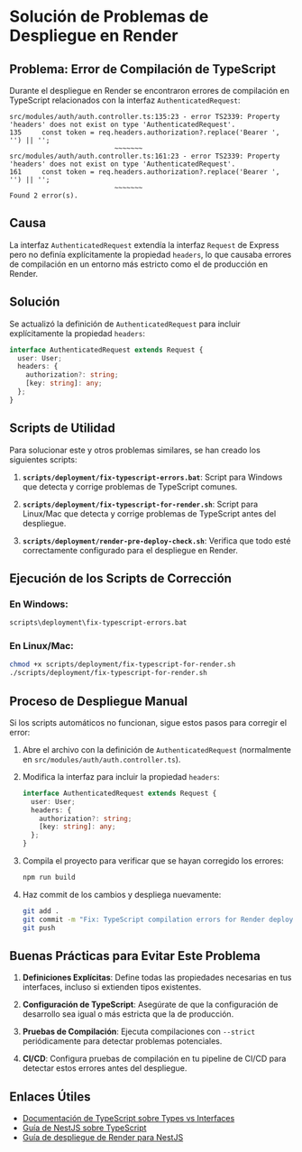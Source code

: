 # Solución de Problemas de Despliegue en Render

## Problema: Error de Compilación de TypeScript

Durante el despliegue en Render se encontraron errores de compilación en TypeScript relacionados con la interfaz `AuthenticatedRequest`:

```
src/modules/auth/auth.controller.ts:135:23 - error TS2339: Property 'headers' does not exist on type 'AuthenticatedRequest'.
135     const token = req.headers.authorization?.replace('Bearer ', '') || '';
                          ~~~~~~~
src/modules/auth/auth.controller.ts:161:23 - error TS2339: Property 'headers' does not exist on type 'AuthenticatedRequest'.
161     const token = req.headers.authorization?.replace('Bearer ', '') || '';
                          ~~~~~~~
Found 2 error(s).
```

## Causa

La interfaz `AuthenticatedRequest` extendía la interfaz `Request` de Express pero no definía explícitamente la propiedad `headers`, lo que causaba errores de compilación en un entorno más estricto como el de producción en Render.

## Solución

Se actualizó la definición de `AuthenticatedRequest` para incluir explícitamente la propiedad `headers`:

```typescript
interface AuthenticatedRequest extends Request {
  user: User;
  headers: {
    authorization?: string;
    [key: string]: any;
  };
}
```

## Scripts de Utilidad

Para solucionar este y otros problemas similares, se han creado los siguientes scripts:

1. **`scripts/deployment/fix-typescript-errors.bat`**: Script para Windows que detecta y corrige problemas de TypeScript comunes.

2. **`scripts/deployment/fix-typescript-for-render.sh`**: Script para Linux/Mac que detecta y corrige problemas de TypeScript antes del despliegue.

3. **`scripts/deployment/render-pre-deploy-check.sh`**: Verifica que todo esté correctamente configurado para el despliegue en Render.

## Ejecución de los Scripts de Corrección

### En Windows:

```bash
scripts\deployment\fix-typescript-errors.bat
```

### En Linux/Mac:

```bash
chmod +x scripts/deployment/fix-typescript-for-render.sh
./scripts/deployment/fix-typescript-for-render.sh
```

## Proceso de Despliegue Manual

Si los scripts automáticos no funcionan, sigue estos pasos para corregir el error:

1. Abre el archivo con la definición de `AuthenticatedRequest` (normalmente en `src/modules/auth/auth.controller.ts`).

2. Modifica la interfaz para incluir la propiedad `headers`:

   ```typescript
   interface AuthenticatedRequest extends Request {
     user: User;
     headers: {
       authorization?: string;
       [key: string]: any;
     };
   }
   ```

3. Compila el proyecto para verificar que se hayan corregido los errores:

   ```bash
   npm run build
   ```

4. Haz commit de los cambios y despliega nuevamente:

   ```bash
   git add .
   git commit -m "Fix: TypeScript compilation errors for Render deployment"
   git push
   ```

## Buenas Prácticas para Evitar Este Problema

1. **Definiciones Explícitas**: Define todas las propiedades necesarias en tus interfaces, incluso si extienden tipos existentes.

2. **Configuración de TypeScript**: Asegúrate de que la configuración de desarrollo sea igual o más estricta que la de producción.

3. **Pruebas de Compilación**: Ejecuta compilaciones con `--strict` periódicamente para detectar problemas potenciales.

4. **CI/CD**: Configura pruebas de compilación en tu pipeline de CI/CD para detectar estos errores antes del despliegue.

## Enlaces Útiles

- [Documentación de TypeScript sobre Types vs Interfaces](https://www.typescriptlang.org/docs/handbook/2/everyday-types.html#differences-between-type-aliases-and-interfaces)
- [Guía de NestJS sobre TypeScript](https://docs.nestjs.com/guide/typescript)
- [Guía de despliegue de Render para NestJS](https://render.com/docs/deploy-nestjs)
